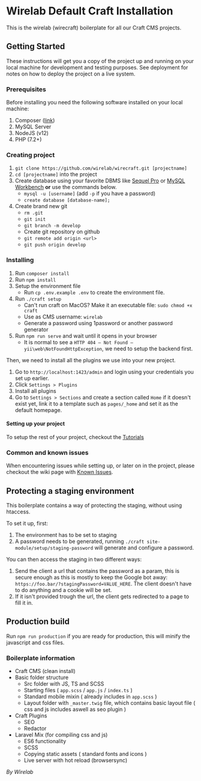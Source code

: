 # Wirelab Default Craft Installation
This is the wirelab (wirecraft) boilerplate for all our Craft CMS projects. 

## Getting Started
These instructions will get you a copy of the project up and running on your local machine for development and testing purposes. See deployment for notes on how to deploy the project on a live system.

### Prerequisites
Before installing you need the following software installed on your local machine:

 1. Composer ([link](https://getcomposer.org/))
 2. MySQL Server
 3. NodeJS (v12)
 4. PHP (7.2+)

### Creating project
1. `git clone https://github.com/wirelab/wirecraft.git [projectname]`
2. `cd [projectname]` into the project
3. Create database using your favorite DBMS like [Sequel Pro](https://www.sequelpro.com/) or [MySQL Workbench](https://www.mysql.com/products/workbench/) __or__ use the commands below.
    - `mysql -u [username]` (add `-p` if you have a password)
    - `create database [database-name];`
4. Create brand new git
    - `rm .git`
    - `git init`
    - `git branch -m develop`
    - Create git repository on github
    - `git remote add origin <url>`
    - `git push origin develop`
    
### Installing
1. Run `composer install`
2. Run `npm install`
3. Setup the environment file
    - Run `cp .env.example .env` to create the environment file. 
4. Run `./craft setup` 
    - Can't run craft on MacOS? Make it an executable file: `sudo chmod +x craft`
    - Use as CMS username: `wirelab`
    - Generate a password using 1password or another password generator
5. Run `npm run serve` and wait until it opens in your browser
    - It is normal to see a `HTTP 404 – Not Found – yii\web\NotFoundHttpException`, we need to setup the backend first.

Then, we need to install all the plugins we use into your new project.
1. Go to `http://localhost:1423/admin` and login using your credentials you set up earlier.
2. Click `Settings > Plugins`
3. Install all plugins
4. Go to `Settings > Sections` and create a section called `Home` if it doesn't exist yet, link it to a template such as `pages/_home` and set it as the default homepage.

#### Setting up your project
To setup the rest of your project, checkout the [Tutorials](https://github.com/wirelab/wirecraft/wiki/Tutorials)

### Common and known issues
When encountering issues while setting up, or later on in the project, please checkout the wiki page with [Known Issues](https://github.com/wirelab/wirecraft/wiki/Known-Issues).
   
## Protecting a staging environment
This boilerplate contains a way of protecting the staging, without using htaccess.

To set it up, first:
1. The environment has to be set to staging
2. A password needs to be generated, running `./craft site-module/setup/staging-password` will generate and configure a password.

You can then access the staging in two different ways:
1. Send the client a url that contains the password as a param, this is secure enough as this is mostly to keep the Google bot away:
`https://foo.bar/?stagingPassword=VALUE_HERE`. The client doesn't have to do anything and a cookie will be set.
2. If it isn't provided trough the url, the client gets redirected to a page to fill it in.

 
## Production build
Run `npm run production` if you are ready for production, this will minify the javascript and css files.

### Boilerplate information
* Craft CMS (clean install)
* Basic folder structure
    * Src folder with JS, TS and SCSS
    * Starting files ( `app.scss` / `app.js` / `index.ts` )
    * Standard mobile mixin ( already includes in `app.scss` ) 
    * Layout folder with `_master.twig` file, which contains basic layout file ( css and js includes aswell as seo plugin )
* Craft Plugins 
    * SEO
    * Redactor
* Laravel Mix (for compiling css and js)
    * ES6 functionality
    * SCSS
    * Copying static assets ( standard fonts and icons )
    * Live server with hot reload (browsersync)
    
_By Wirelab_

